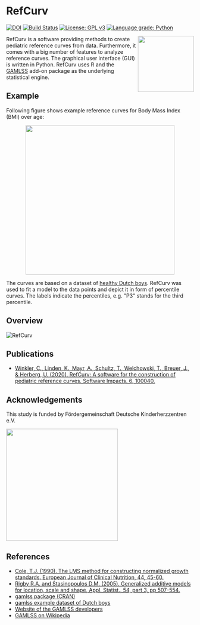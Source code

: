 # RefCurv

[![DOI](https://zenodo.org/badge/DOI/10.5281/zenodo.1474195.svg)](https://doi.org/10.5281/zenodo.1474195) 
[![Build Status](https://api.travis-ci.org/xi2pi/RefCurv.svg?branch=refcurv_linux)](https://travis-ci.org/xi2pi/RefCurv) 
[![License: GPL v3](https://img.shields.io/badge/License-GPL%20v3-blue.svg)](https://www.gnu.org/licenses/gpl-3.0)
[![Language grade: Python](https://img.shields.io/lgtm/grade/python/g/xi2pi/RefCurv.svg?logo=lgtm&logoWidth=18)](https://lgtm.com/projects/g/xi2pi/RefCurv/context:python)

<img align="right" src="https://raw.githubusercontent.com/xi2pi/RefCurv/master/logo/refcurv_logo.png" width=150px>

RefCurv is a software providing methods to create pediatric reference curves from data. Furthermore, it comes with a big number of features to analyze reference curves. The graphical user interface (GUI) is written in Python. RefCurv uses R and the [GAMLSS](https://en.wikipedia.org/wiki/Generalized_additive_model_for_location,_scale_and_shape) add-on package as the underlying statistical engine.

## Example

Following figure shows example reference curves for Body Mass Index (BMI) over age:

<p align="center">
<img src=https://raw.githubusercontent.com/xi2pi/RefCurv/master/docs/readme/bmi_example.png width=400px>
</p>

The curves are based on a dataset of [healthy Dutch boys](https://rdrr.io/cran/gamlss.data/man/dbbmi.html).
RefCurv was used to fit a model to the data points and depict it in form of percentile curves. The labels indicate the percentiles, e.g. "P3" stands for the third percentile.

## Overview

![RefCurv](/docs/readme/refcurv_0_4_0.png)

## Publications

- [Winkler, C., Linden, K., Mayr, A., Schultz, T., Welchowski, T., Breuer, J., & Herberg, U. (2020). RefCurv: A software for the construction of pediatric reference curves. Software Impacts, 6, 100040.](https://www.sciencedirect.com/science/article/pii/S2665963820300312?via%3Dihub)


## Acknowledgements
This study is funded by Fördergemeinschaft Deutsche Kinderherzzentren e.V.

<p align="left">
<img src=https://www.kinderherzen.de/wp-content/themes/kinderherzen/media/logo.png
width=300px>
</p>


## References

- [Cole, T.J. (1990).
The LMS method for constructing normalized growth standards. European Journal of Clinical Nutrition, 44, 45-60. ](https://www.ncbi.nlm.nih.gov/pubmed/2354692)
- [Rigby R.A. and Stasinopoulos D.M. (2005).
Generalized additive models for location, scale and shape, Appl. Statist., 54, part 3, pp 507-554. ](https://rss.onlinelibrary.wiley.com/doi/10.1111/j.1467-9876.2005.00510.x)
- [gamlss package (CRAN)](https://CRAN.R-project.org/package=gamlss)
- [gamlss example dataset of Dutch boys](https://rdrr.io/cran/gamlss.data/man/dbbmi.html)
- [Website of the GAMLSS developers](https://www.gamlss.com/)
- [GAMLSS on Wikipedia](https://en.wikipedia.org/wiki/Generalized_additive_model_for_location,_scale_and_shape)
